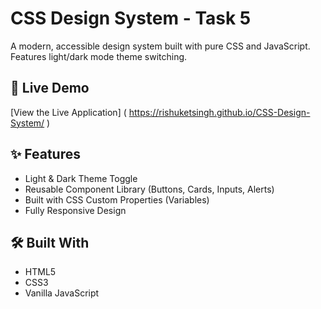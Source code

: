 # CSS Design System - Task 5

A modern, accessible design system built with pure CSS and JavaScript. Features light/dark mode theme switching.

## 🚀 Live Demo
[View the Live Application] ( https://rishuketsingh.github.io/CSS-Design-System/ )

## ✨ Features
- Light & Dark Theme Toggle
- Reusable Component Library (Buttons, Cards, Inputs, Alerts)
- Built with CSS Custom Properties (Variables)
- Fully Responsive Design

## 🛠️ Built With
- HTML5
- CSS3
- Vanilla JavaScript
